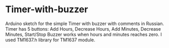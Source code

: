 # Timer-with-buzzer
Arduino sketch for the simple Timer with buzzer with comments in Russian.
Timer has 5 buttons: Add Hours, Decrease Hours, Add Minutes, Decrease Minutes, Start/Stop
Buzzer works when hours and minutes reaches zero.
I used TM1637.h library for TM1637 module.
